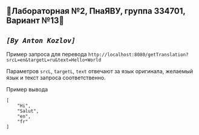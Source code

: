 🌌Лабораторная №2, ПнаЯВУ, группа 334701, Вариант №13🌌
----
_`[By Anton Kozlov]`_
---
Пример запроса для перевода
```http://localhost:8080/getTranslation?srcL=en&targetL=ru&text=Hello+World```

Параметров `srcL`, `targetL`, `text` отвечают за язык оригинала, желаемый язык и текст запроса соответственно.


Пример вывода 
```
[
    "Hi",
    "Salut",
    "en",
    "fr"
]
```